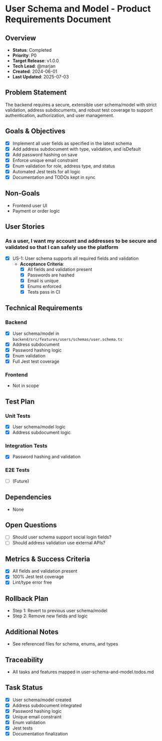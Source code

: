 # User Schema and Model - Product Requirements Document

## Overview
- **Status**: Completed
- **Priority**: P0
- **Target Release**: v1.0.0
- **Tech Lead**: @marjan
- **Created**: 2024-06-01
- **Last Updated**: 2025-07-03

## Problem Statement
The backend requires a secure, extensible user schema/model with strict validation, address subdocuments, and robust test coverage to support authentication, authorization, and user management.

## Goals & Objectives
- [x] Implement all user fields as specified in the latest schema
- [x] Add address subdocument with type, validation, and isDefault
- [x] Add password hashing on save
- [x] Enforce unique email constraint
- [x] Enum validation for role, address type, and status
- [x] Automated Jest tests for all logic
- [x] Documentation and TODOs kept in sync

## Non-Goals
- Frontend user UI
- Payment or order logic

## User Stories
### As a user, I want my account and addresses to be secure and validated so that I can safely use the platform
- [x] US-1: User schema supports all required fields and validation
  - **Acceptance Criteria**:
    - [x] All fields and validation present
    - [x] Passwords are hashed
    - [x] Email is unique
    - [x] Enums enforced
    - [x] Tests pass in CI

## Technical Requirements
### Backend
- [x] User schema/model in `backend/src/features/users/schemas/user.schema.ts`
- [x] Address subdocument
- [x] Password hashing logic
- [x] Enum validation
- [x] Full Jest test coverage

### Frontend
- Not in scope

## Test Plan
### Unit Tests
- [x] User schema/model logic
- [x] Address subdocument logic
### Integration Tests
- [x] Password hashing and validation
### E2E Tests
- [ ] (Future)

## Dependencies
- None

## Open Questions
- [ ] Should user schema support social login fields?
- [ ] Should address validation use external APIs?

## Metrics & Success Criteria
- [x] All fields and validation present
- [x] 100% Jest test coverage
- [x] Lint/type error free

## Rollback Plan
- Step 1: Revert to previous user schema/model
- Step 2: Remove new fields and logic

## Additional Notes
- See referenced files for schema, enums, and types

## Traceability
- All tasks and features mapped in user-schema-and-model.todos.md

## Task Status
- [x] User schema/model created
- [x] Address subdocument integrated
- [x] Password hashing logic
- [x] Unique email constraint
- [x] Enum validation
- [x] Jest tests
- [x] Documentation finalization
